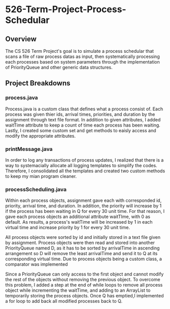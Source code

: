 # 526-Term-Project-Process-Schedular

## Overview
The CS 526 Term Project's goal is to simulate a process schedular that scans a file of raw process datas as input, then systematically processing each processes based on system parameters through the implementation of PriorityQueue and other generic data structures.

## Project Breakdowns

### process.java
Process.java is a custom class that defines what a process consist of. Each process was given thier ids, arrival times, priorities, and duration by the assignment through text file format. In addition to given attributes, I added waitTime attribute to keep a count of time each process has been waiting. Lastly, I created some custom set and get methods to eaisly access and modify the appropriate attributes.

### printMessage.java
In order to log any transactions of process updates, I realized that there is a way to systemacially allocate all logging templates to simplify the codes. Therefore, I consolidated all the templates and created two custom methods to keep my mian program cleaner.

### processScheduling.java
Within each process objects, assignment gave each with corresponded id, priority, arrival time, and duration. In addition, the priority will increase by 1 if the process has been waiting in Q for every 30 unit time. For that reason, I gave each process objects an additional attribute waitTIme, with 0 as default. As results, a process's waitTime will be increased by 1 in each virtual time and increase priority by 1 for every 30 unit time.

All process objects were sorted by id and initially stored in a text file given by assignment. Process objects were then read and stored into another PriorityQueue named D, as it has to be sorted by arrivalTime in ascending arrangement so D will remove the least arrivalTime and send it to Q at its corresponding virtual time. Due to process objects being a custom class, a comparator was implemented

Since a PriorityQueue can only access to the first object and cannot modify the rest of the objects without removing the previous object. To overcome this problem, I added a step at the end of while loops to remove all process object while incrementing the waitTime, and adding to an ArrayList to temporarily storing the process objects. Once Q has emptied,I implemented a for loop to add back all modified processes back to Q.
